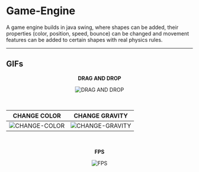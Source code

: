# Game-Engine
A game engine builds in java swing, where shapes can be added, their properties (color, position, speed, bounce) can be changed and movement features can be added to certain shapes with real physics rules.

---
## GIFs
<p align="center"><strong>DRAG AND DROP</strong></p>
<p align="center"><img src="https://user-images.githubusercontent.com/71611710/165188162-97a4313d-6ca9-4913-98b0-6adcdf175314.gif" alt="DRAG AND DROP"></p>

<br>

| **CHANGE COLOR**            | **CHANGE GRAVITY**|
:------------------------:|:------------------------:|
![CHANGE-COLOR](https://user-images.githubusercontent.com/71611710/165189604-f28be7eb-e8a2-4ad2-be14-d8098d4bbe95.gif) | ![CHANGE-GRAVITY](https://user-images.githubusercontent.com/71611710/165190491-f34d8c14-5937-43e8-bd1a-677654083f50.gif)

<br>

<p align="center"><strong>FPS</strong></p>
<p align="center"><img src="https://user-images.githubusercontent.com/71611710/165190813-d111a9c5-ee19-47b0-ac93-172a84a9a4d0.gif" alt="FPS"></p>
